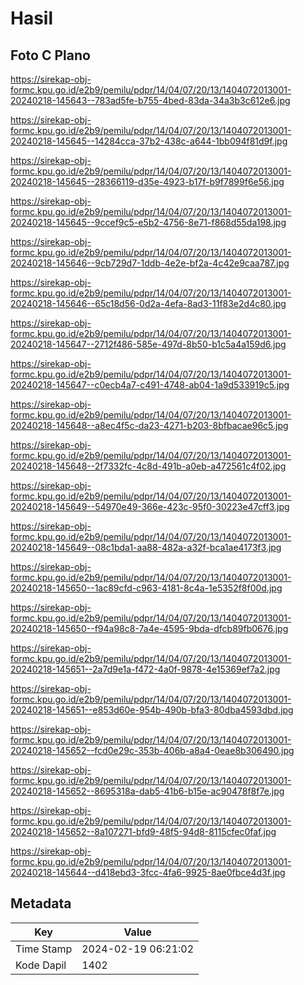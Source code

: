 # Hasil

## Foto C Plano

https://sirekap-obj-formc.kpu.go.id/e2b9/pemilu/pdpr/14/04/07/20/13/1404072013001-20240218-145643--783ad5fe-b755-4bed-83da-34a3b3c612e6.jpg

https://sirekap-obj-formc.kpu.go.id/e2b9/pemilu/pdpr/14/04/07/20/13/1404072013001-20240218-145645--14284cca-37b2-438c-a644-1bb094f81d9f.jpg

https://sirekap-obj-formc.kpu.go.id/e2b9/pemilu/pdpr/14/04/07/20/13/1404072013001-20240218-145645--28366119-d35e-4923-b17f-b9f7899f6e56.jpg

https://sirekap-obj-formc.kpu.go.id/e2b9/pemilu/pdpr/14/04/07/20/13/1404072013001-20240218-145645--9ccef9c5-e5b2-4756-8e71-f868d55da198.jpg

https://sirekap-obj-formc.kpu.go.id/e2b9/pemilu/pdpr/14/04/07/20/13/1404072013001-20240218-145646--9cb729d7-1ddb-4e2e-bf2a-4c42e9caa787.jpg

https://sirekap-obj-formc.kpu.go.id/e2b9/pemilu/pdpr/14/04/07/20/13/1404072013001-20240218-145646--65c18d56-0d2a-4efa-8ad3-11f83e2d4c80.jpg

https://sirekap-obj-formc.kpu.go.id/e2b9/pemilu/pdpr/14/04/07/20/13/1404072013001-20240218-145647--2712f486-585e-497d-8b50-b1c5a4a159d6.jpg

https://sirekap-obj-formc.kpu.go.id/e2b9/pemilu/pdpr/14/04/07/20/13/1404072013001-20240218-145647--c0ecb4a7-c491-4748-ab04-1a9d533919c5.jpg

https://sirekap-obj-formc.kpu.go.id/e2b9/pemilu/pdpr/14/04/07/20/13/1404072013001-20240218-145648--a8ec4f5c-da23-4271-b203-8bfbacae96c5.jpg

https://sirekap-obj-formc.kpu.go.id/e2b9/pemilu/pdpr/14/04/07/20/13/1404072013001-20240218-145648--2f7332fc-4c8d-491b-a0eb-a472561c4f02.jpg

https://sirekap-obj-formc.kpu.go.id/e2b9/pemilu/pdpr/14/04/07/20/13/1404072013001-20240218-145649--54970e49-366e-423c-95f0-30223e47cff3.jpg

https://sirekap-obj-formc.kpu.go.id/e2b9/pemilu/pdpr/14/04/07/20/13/1404072013001-20240218-145649--08c1bda1-aa88-482a-a32f-bca1ae4173f3.jpg

https://sirekap-obj-formc.kpu.go.id/e2b9/pemilu/pdpr/14/04/07/20/13/1404072013001-20240218-145650--1ac89cfd-c963-4181-8c4a-1e5352f8f00d.jpg

https://sirekap-obj-formc.kpu.go.id/e2b9/pemilu/pdpr/14/04/07/20/13/1404072013001-20240218-145650--f94a98c8-7a4e-4595-9bda-dfcb89fb0676.jpg

https://sirekap-obj-formc.kpu.go.id/e2b9/pemilu/pdpr/14/04/07/20/13/1404072013001-20240218-145651--2a7d9e1a-f472-4a0f-9878-4e15369ef7a2.jpg

https://sirekap-obj-formc.kpu.go.id/e2b9/pemilu/pdpr/14/04/07/20/13/1404072013001-20240218-145651--e853d60e-954b-490b-bfa3-80dba4593dbd.jpg

https://sirekap-obj-formc.kpu.go.id/e2b9/pemilu/pdpr/14/04/07/20/13/1404072013001-20240218-145652--fcd0e29c-353b-406b-a8a4-0eae8b306490.jpg

https://sirekap-obj-formc.kpu.go.id/e2b9/pemilu/pdpr/14/04/07/20/13/1404072013001-20240218-145652--8695318a-dab5-41b6-b15e-ac90478f8f7e.jpg

https://sirekap-obj-formc.kpu.go.id/e2b9/pemilu/pdpr/14/04/07/20/13/1404072013001-20240218-145652--8a107271-bfd9-48f5-94d8-8115cfec0faf.jpg

https://sirekap-obj-formc.kpu.go.id/e2b9/pemilu/pdpr/14/04/07/20/13/1404072013001-20240218-145644--d418ebd3-3fcc-4fa6-9925-8ae0fbce4d3f.jpg


## Metadata

| Key        | Value               |
| ---------- | ------------------- |
| Time Stamp | 2024-02-19 06:21:02 |
| Kode Dapil | 1402                |



